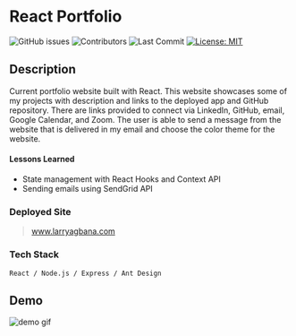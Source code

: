 # React Portfolio

![GitHub issues](https://img.shields.io/github/issues-raw/Lagbana/portfolio-v2) ![Contributors](https://img.shields.io/github/contributors/Lagbana/portfolio-v2) ![Last Commit](https://img.shields.io/github/last-commit/Lagbana/portfolio-v2) [![License: MIT](https://img.shields.io/badge/License-MIT-yellow.svg)](https://opensource.org/licenses/MIT)

## Description

Current portfolio website built with React. This website showcases some of my projects with description and links to the deployed app and GitHub repository. There are links provided to connect via LinkedIn, GitHub, email, Google Calendar, and Zoom. The user is able to send a message from the website that is delivered in my email and choose the color theme for the website.

#### Lessons Learned

- State management with React Hooks and Context API
- Sending emails using SendGrid API

### Deployed Site

> www.larryagbana.com

### Tech Stack

    React / Node.js / Express / Ant Design

## Demo

![demo gif](https://lh3.googleusercontent.com/d/16oREkhk4Fs9ABiNePbfM0NZAnfS0PULF=s720?authuser=0)